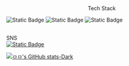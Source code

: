 
<br><div style = "text-align: center">
  Tech Stack
</div>
<div>
  <img alt="Static Badge" src="https://img.shields.io/badge/Unity-red">
  <img alt="Static Badge" src="https://img.shields.io/badge/SpringBoot-blue">
  <img alt="Static Badge" src="https://img.shields.io/badge/C%23-green">
</div></br>

SNS
<br>
   <a href="https://blog.naver.com/mshan2923" target="_blank"><img alt="Static Badge" src="https://img.shields.io/badge/blog-gray"></a>
</br>


[![ㅁㅁ's GitHub stats-Dark](https://github-readme-stats.vercel.app/api?username=mshan2923&show_icons=true&theme=dark#gh-dark-mode-only)](https://github.com/anuraghazra/github-readme-stats#gh-dark-mode-only)
<!--
**mshan2923/mshan2923** is a ✨ _special_ ✨ repository because its `README.md` (this file) appears on your GitHub profile.

Here are some ideas to get you started:

- 🔭 I’m currently working on ...
- 🌱 I’m currently learning ...
- 👯 I’m looking to collaborate on ...
- 🤔 I’m looking for help with ...
- 💬 Ask me about ...
- 📫 How to reach me: ...
- 😄 Pronouns: ...
- ⚡ Fun fact: ...
-->
